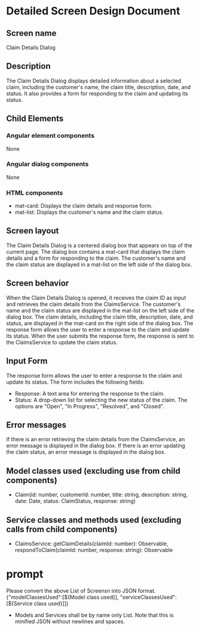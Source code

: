 # Detailed Screen Design Document
## Screen name
Claim Details Dialog
## Description
The Claim Details Dialog displays detailed information about a selected claim, including the customer's name, the claim title, description, date, and status. It also provides a form for responding to the claim and updating its status.
## Child Elements
### Angular element components
None
### Angular dialog components
None
### HTML components
- mat-card: Displays the claim details and response form.
- mat-list: Displays the customer's name and the claim status.
## Screen layout
The Claim Details Dialog is a centered dialog box that appears on top of the current page. The dialog box contains a mat-card that displays the claim details and a form for responding to the claim. The customer's name and the claim status are displayed in a mat-list on the left side of the dialog box.
## Screen behavior
When the Claim Details Dialog is opened, it receives the claim ID as input and retrieves the claim details from the ClaimsService. The customer's name and the claim status are displayed in the mat-list on the left side of the dialog box. The claim details, including the claim title, description, date, and status, are displayed in the mat-card on the right side of the dialog box. The response form allows the user to enter a response to the claim and update its status. When the user submits the response form, the response is sent to the ClaimsService to update the claim status.
## Input Form
The response form allows the user to enter a response to the claim and update its status. The form includes the following fields:
- Response: A text area for entering the response to the claim.
- Status: A drop-down list for selecting the new status of the claim. The options are "Open", "In Progress", "Resolved", and "Closed".
## Error messages
If there is an error retrieving the claim details from the ClaimsService, an error message is displayed in the dialog box. If there is an error updating the claim status, an error message is displayed in the dialog box.
## Model classes used (excluding use from child components)
- Claim(id: number, customerId: number, title: string, description: string, date: Date, status: ClaimStatus, response: string)
## Service classes and methods used (excluding calls from child components)
- ClaimsService: getClaimDetails(claimId: number): Observable<Claim>, respondToClaim(claimId: number, response: string): Observable<Claim>

# prompt
Please convert the above List of Screensn into JSON format.
{"modelClassesUsed":[${Model class used}], "serviceClassesUsed":[${Service class used}]]}
* Models and Services shall be by name only List.
Note that this is minified JSON without newlines and spaces.